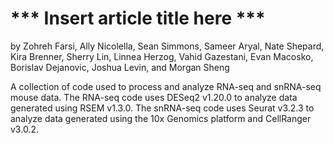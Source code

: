 # *** Insert article title here ***
by Zohreh Farsi, Ally Nicolella, Sean Simmons, Sameer Aryal, Nate Shepard, Kira Brenner, Sherry Lin, Linnea Herzog, Vahid Gazestani, Evan Macosko, Borislav Dejanovic, Joshua Levin, and Morgan Sheng

A collection of code used to process and analyze RNA-seq and snRNA-seq mouse data. The RNA-seq code uses DESeq2 v1.20.0 to analyze data generated using RSEM v1.3.0. The snRNA-seq code uses Seurat v3.2.3 to analyze data generated using the 10x Genomics platform and CellRanger v3.0.2.
